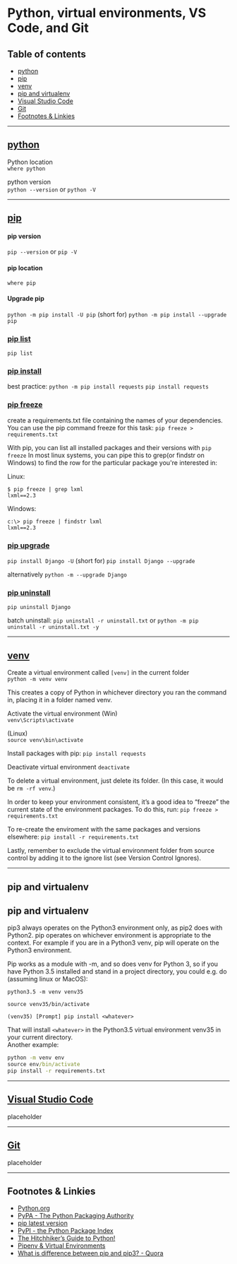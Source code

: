 

# Python, virtual environments, VS Code, and Git

## Table of contents

* [python](#python)
* [pip](#pip)
* [venv](#venv)
* [pip and virtualenv](#pipvenv)
* [Visual Studio Code](#vscode)
* [Git](#Git)
* [Footnotes & Linkies](#footnoteslinkies)

---
## [python](https://www.python.org/)

Python location<br>
`where python`

python version<br>
`python --version` or `python -V`

---
## [pip](https://pip.pypa.io/)

#### pip version
`pip --version` or `pip -V`

####  pip location
`where pip`

#### Upgrade pip
`python -m pip install -U pip` (short for)
`python -m pip install --upgrade pip`

### [pip list](https://pip.pypa.io/en/stable/reference/pip_list/)
`pip list`

### [pip install](https://pip.pypa.io/en/stable/reference/pip_install/)
best practice: `python -m pip install requests`
`pip install requests`

### [pip freeze](https://pip.pypa.io/en/stable/reference/pip_freeze/)
create a requirements.txt file containing the names of your dependencies. You can use the pip command freeze for this task:
`pip freeze > requirements.txt`


With pip, you can list all installed packages and their versions with `pip freeze`
In most linux systems, you can pipe this to grep(or findstr on Windows) to find the row for the particular package you're interested in:

Linux:
```
$ pip freeze | grep lxml
lxml==2.3
```

Windows:
```
c:\> pip freeze | findstr lxml
lxml==2.3
```

### [pip upgrade](https://link.com)
`pip install Django -U` (short for) `pip install Django --upgrade`

alternatively `python -m --upgrade Django`

### [pip uninstall](https://pip.pypa.io/en/stable/reference/pip_uninstall/)<br>
`pip uninstall Django`

batch uninstall:
`pip uninstall -r uninstall.txt` or `python -m pip uninstall -r uninstall.txt -y`

---
## [venv](https://docs.python.org/3/library/venv.html)
Create a virtual environment called `[venv]` in the current folder<br>
`python -m venv venv`<br>

This creates a copy of Python in whichever directory you ran the command in, placing it in a folder named venv.

Activate the virtual environment
(Win)<br>
`venv\Scripts\activate` 

(Linux)<br>
`source venv\bin\activate`

Install packages with pip:
`pip install requests`

Deactivate virtual environment
`deactivate`

To delete a virtual environment, just delete its folder. (In this case, it would be `rm -rf venv`.)

In order to keep your environment consistent, it’s a good idea to “freeze” the current state of the environment packages. To do this, run:
`pip freeze > requirements.txt`

To re-create the enviroment with the same packages and versions elsewhere:
`pip install -r requirements.txt`

Lastly, remember to exclude the virtual environment folder from source control by adding it to the ignore list (see Version Control Ignores).

---
## pip and virtualenv
<h2 id=pipvenv>pip and virtualenv</h2>

pip3 always operates on the Python3 environment only, as pip2 does with Python2. pip operates on whichever environment is appropriate to the context. For example if you are in a Python3 venv, pip will operate on the Python3 environment.

Pip works as a module with -m, and so does venv for Python 3, so if you have Python 3.5 installed and stand in a project directory, you could e.g. do (assuming linux or MacOS):

`python3.5 -m venv venv35`

`source venv35/bin/activate`

`(venv35) [Prompt] pip install <whatever>`

That will install `<whatever>` in the Python3.5 virtual environment venv35 in your current directory.<br>
Another example:
```cmd
python -m venv env
source env/bin/activate
pip install -r requirements.txt
```

---
[<h2 id="vscode">Visual Studio Code</h2>](https://code.visualstudio.com/)
placeholder

---
## [Git](https://git-scm.com/)
placeholder

---
<h2 id="footnoteslinkies">Footnotes & Linkies</h2>


* [Python.org](https://www.python.org/)
* [PyPA - The Python Packaging Authority](https://www.pypa.io/)
* [pip latest version](https://pip.pypa.io/en/latest/installing.html)
* [PyPI - the Python Package Index](https://pypi.python.org/pypi)
* [The Hitchhiker’s Guide to Python!](https://docs.python-guide.org/)
* [Pipenv & Virtual Environments](https://docs.python-guide.org/dev/virtualenvs/)
* [What is difference between pip and pip3? - Quora](https://www.quora.com/What-is-difference-between-pip-and-pip3)
